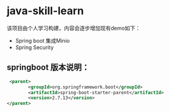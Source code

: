 # java-skill-learn
该项目由个人学习构建，内容会逐步增加现有demo如下：
- Spring boot 集成Minio
- Spring Security

## springboot 版本说明：
```xml
 <parent>
        <groupId>org.springframework.boot</groupId>
        <artifactId>spring-boot-starter-parent</artifactId>
        <version>2.7.13</version>
</parent>
```
